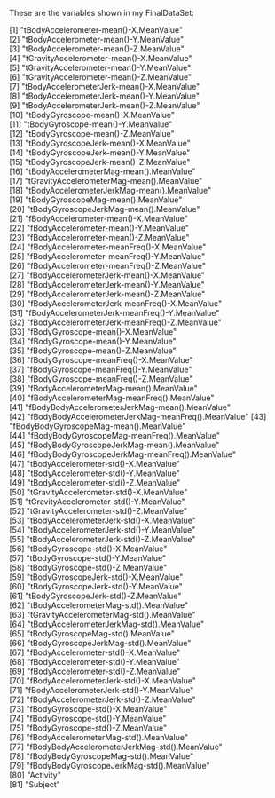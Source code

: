 These are the variables shown in my FinalDataSet:

[1] "tBodyAccelerometer-mean()-X.MeanValue"             
 [2] "tBodyAccelerometer-mean()-Y.MeanValue"             
 [3] "tBodyAccelerometer-mean()-Z.MeanValue"             
 [4] "tGravityAccelerometer-mean()-X.MeanValue"          
 [5] "tGravityAccelerometer-mean()-Y.MeanValue"          
 [6] "tGravityAccelerometer-mean()-Z.MeanValue"          
 [7] "tBodyAccelerometerJerk-mean()-X.MeanValue"         
 [8] "tBodyAccelerometerJerk-mean()-Y.MeanValue"         
 [9] "tBodyAccelerometerJerk-mean()-Z.MeanValue"         
[10] "tBodyGyroscope-mean()-X.MeanValue"                 
[11] "tBodyGyroscope-mean()-Y.MeanValue"                 
[12] "tBodyGyroscope-mean()-Z.MeanValue"                 
[13] "tBodyGyroscopeJerk-mean()-X.MeanValue"             
[14] "tBodyGyroscopeJerk-mean()-Y.MeanValue"             
[15] "tBodyGyroscopeJerk-mean()-Z.MeanValue"             
[16] "tBodyAccelerometerMag-mean().MeanValue"            
[17] "tGravityAccelerometerMag-mean().MeanValue"         
[18] "tBodyAccelerometerJerkMag-mean().MeanValue"        
[19] "tBodyGyroscopeMag-mean().MeanValue"                
[20] "tBodyGyroscopeJerkMag-mean().MeanValue"            
[21] "fBodyAccelerometer-mean()-X.MeanValue"             
[22] "fBodyAccelerometer-mean()-Y.MeanValue"             
[23] "fBodyAccelerometer-mean()-Z.MeanValue"             
[24] "fBodyAccelerometer-meanFreq()-X.MeanValue"         
[25] "fBodyAccelerometer-meanFreq()-Y.MeanValue"         
[26] "fBodyAccelerometer-meanFreq()-Z.MeanValue"         
[27] "fBodyAccelerometerJerk-mean()-X.MeanValue"         
[28] "fBodyAccelerometerJerk-mean()-Y.MeanValue"         
[29] "fBodyAccelerometerJerk-mean()-Z.MeanValue"         
[30] "fBodyAccelerometerJerk-meanFreq()-X.MeanValue"     
[31] "fBodyAccelerometerJerk-meanFreq()-Y.MeanValue"     
[32] "fBodyAccelerometerJerk-meanFreq()-Z.MeanValue"     
[33] "fBodyGyroscope-mean()-X.MeanValue"                 
[34] "fBodyGyroscope-mean()-Y.MeanValue"                 
[35] "fBodyGyroscope-mean()-Z.MeanValue"                 
[36] "fBodyGyroscope-meanFreq()-X.MeanValue"             
[37] "fBodyGyroscope-meanFreq()-Y.MeanValue"             
[38] "fBodyGyroscope-meanFreq()-Z.MeanValue"             
[39] "fBodyAccelerometerMag-mean().MeanValue"            
[40] "fBodyAccelerometerMag-meanFreq().MeanValue"        
[41] "fBodyBodyAccelerometerJerkMag-mean().MeanValue"    
[42] "fBodyBodyAccelerometerJerkMag-meanFreq().MeanValue"
[43] "fBodyBodyGyroscopeMag-mean().MeanValue"            
[44] "fBodyBodyGyroscopeMag-meanFreq().MeanValue"        
[45] "fBodyBodyGyroscopeJerkMag-mean().MeanValue"        
[46] "fBodyBodyGyroscopeJerkMag-meanFreq().MeanValue"    
[47] "tBodyAccelerometer-std()-X.MeanValue"              
[48] "tBodyAccelerometer-std()-Y.MeanValue"              
[49] "tBodyAccelerometer-std()-Z.MeanValue"              
[50] "tGravityAccelerometer-std()-X.MeanValue"           
[51] "tGravityAccelerometer-std()-Y.MeanValue"           
[52] "tGravityAccelerometer-std()-Z.MeanValue"           
[53] "tBodyAccelerometerJerk-std()-X.MeanValue"          
[54] "tBodyAccelerometerJerk-std()-Y.MeanValue"          
[55] "tBodyAccelerometerJerk-std()-Z.MeanValue"          
[56] "tBodyGyroscope-std()-X.MeanValue"                  
[57] "tBodyGyroscope-std()-Y.MeanValue"                  
[58] "tBodyGyroscope-std()-Z.MeanValue"                  
[59] "tBodyGyroscopeJerk-std()-X.MeanValue"              
[60] "tBodyGyroscopeJerk-std()-Y.MeanValue"              
[61] "tBodyGyroscopeJerk-std()-Z.MeanValue"              
[62] "tBodyAccelerometerMag-std().MeanValue"             
[63] "tGravityAccelerometerMag-std().MeanValue"          
[64] "tBodyAccelerometerJerkMag-std().MeanValue"         
[65] "tBodyGyroscopeMag-std().MeanValue"                 
[66] "tBodyGyroscopeJerkMag-std().MeanValue"             
[67] "fBodyAccelerometer-std()-X.MeanValue"              
[68] "fBodyAccelerometer-std()-Y.MeanValue"              
[69] "fBodyAccelerometer-std()-Z.MeanValue"              
[70] "fBodyAccelerometerJerk-std()-X.MeanValue"          
[71] "fBodyAccelerometerJerk-std()-Y.MeanValue"          
[72] "fBodyAccelerometerJerk-std()-Z.MeanValue"          
[73] "fBodyGyroscope-std()-X.MeanValue"                  
[74] "fBodyGyroscope-std()-Y.MeanValue"                  
[75] "fBodyGyroscope-std()-Z.MeanValue"                  
[76] "fBodyAccelerometerMag-std().MeanValue"             
[77] "fBodyBodyAccelerometerJerkMag-std().MeanValue"     
[78] "fBodyBodyGyroscopeMag-std().MeanValue"             
[79] "fBodyBodyGyroscopeJerkMag-std().MeanValue"         
[80] "Activity"                                          
[81] "Subject"
